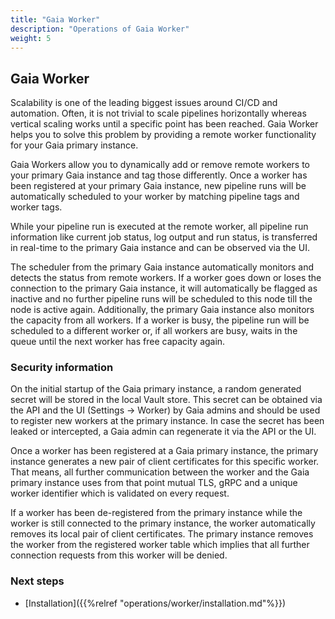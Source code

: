 ```yaml
---
title: "Gaia Worker" 
description: "Operations of Gaia Worker"
weight: 5
---
```


## Gaia Worker 

Scalability is one of the leading biggest issues around CI/CD and automation. Often, it is not trivial to scale pipelines
horizontally whereas vertical scaling works until a specific point has been reached. Gaia Worker helps you to solve this
problem by providing a remote worker functionality for your Gaia primary instance.

Gaia Workers allow you to dynamically add or remove remote workers to your primary Gaia instance and tag those differently.
Once a worker has been registered at your primary Gaia instance, new pipeline runs will be automatically scheduled to
your worker by matching pipeline tags and worker tags.

While your pipeline run is executed at the remote worker, all pipeline run information like current job status, log
output and run status, is transferred in real-time to the primary Gaia instance and can be observed via the UI.

The scheduler from the primary Gaia instance automatically monitors and detects the status from remote workers. If a
worker goes down or loses the connection to the primary Gaia instance, it will automatically be flagged as inactive and
no further pipeline runs will be scheduled to this node till the node is active again. Additionally, the primary Gaia
instance also monitors the capacity from all workers. If a worker is busy, the pipeline run will be scheduled to a
different worker or, if all workers are busy, waits in the queue until the next worker has free capacity again.

### Security information

On the initial startup of the Gaia primary instance, a random generated secret will be stored in the local Vault store.
This secret can be obtained via the API and the UI (Settings -> Worker) by Gaia admins and should be used to register
new workers at the primary instance. In case the secret has been leaked or intercepted, a Gaia admin can regenerate it
via the API or the UI.

Once a worker has been registered at a Gaia primary instance, the primary instance generates a new pair of client
certificates for this specific worker. That means, all further communication between the worker and the Gaia primary
instance uses from that point mutual TLS, gRPC and a unique worker identifier which is validated on every request.

If a worker has been de-registered from the primary instance while the worker is still connected to the primary instance,
the worker automatically removes its local pair of client certificates. The primary instance removes the worker from
the registered worker table which implies that all further connection requests from this worker will be denied.

### Next steps

* [Installation]({{%relref "operations/worker/installation.md"%}})
